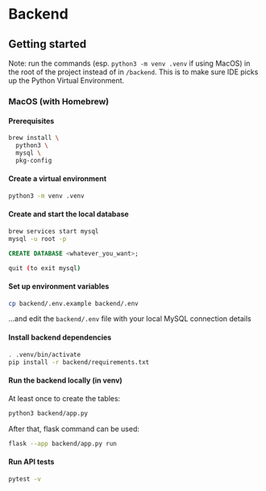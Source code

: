 # Backend

## Getting started

Note: run the commands (esp. `python3 -m venv .venv` if using MacOS) in the root of the project instead of in `/backend`. This is to make sure IDE picks up the Python Virtual Environment.

### MacOS (with Homebrew)

#### Prerequisites

```bash
brew install \
  python3 \
  mysql \
  pkg-config
```

#### Create a virtual environment

```bash
python3 -m venv .venv
```

#### Create and start the local database

```bash
brew services start mysql
mysql -u root -p
```

```sql
CREATE DATABASE <whatever_you_want>;
```

```bash
quit (to exit mysql)
```

#### Set up environment variables

```bash
cp backend/.env.example backend/.env
```

...and edit the `backend/.env` file with your local MySQL connection details

#### Install backend dependencies

```bash
. .venv/bin/activate
pip install -r backend/requirements.txt
```

#### Run the backend locally (in venv)

At least once to create the tables:

```bash
python3 backend/app.py
```

After that, flask command can be used:

```bash
flask --app backend/app.py run
```

#### Run API tests

```bash
pytest -v
```

